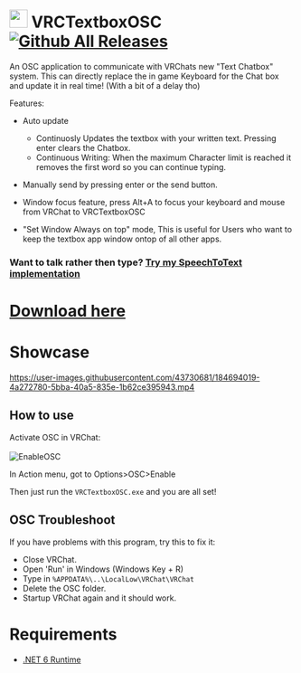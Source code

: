 # <img src="https://user-images.githubusercontent.com/40323669/192174553-d4d38974-3da4-4b9b-b459-042e27a9c25b.png" width="32" height="32"> VRCTextboxOSC [![Github All Releases](https://img.shields.io/github/downloads/i5ucc/VRCTextboxOSC/total.svg)](https://github.com/I5UCC/VRCTextboxOSC/releases/latest)

An OSC application to communicate with VRChats new "Text Chatbox" system. 
This can directly replace the in game Keyboard for the Chat box and update it in real time! (With a bit of a delay tho) <br>

Features:
- Auto update 
  - Continuosly Updates the textbox with your written text. Pressing enter clears the Chatbox.
  - Continuous Writing: When the maximum Character limit is reached it removes the first word so you can continue typing.
- Manually send by pressing enter or the send button.

- Window focus feature, press Alt+A to focus your keyboard and mouse from VRChat to VRCTextboxOSC
- "Set Window Always on top" mode,
  This is useful for Users who want to keep the textbox app window ontop of all other apps.

### Want to talk rather then type? [Try my SpeechToText implementation](https://github.com/I5UCC/VRCTextboxSTT)

# [Download here](https://github.com/I5UCC/VRCTextboxOSC/releases/download/v0.1.3/VRCTextboxOSCv0.1.3.zip)

# Showcase

https://user-images.githubusercontent.com/43730681/184694019-4a272780-5bba-40a5-835e-1b62ce395943.mp4

## How to use

Activate OSC in VRChat: <br/><br/>
![EnableOSC](https://user-images.githubusercontent.com/43730681/172059335-db3fd6f9-86ae-4f6a-9542-2a74f47ff826.gif)

In Action menu, got to Options>OSC>Enable <br/>

Then just run the ```VRCTextboxOSC.exe``` and you are all set! <br/>

## OSC Troubleshoot

If you have problems with this program, try this to fix it:
- Close VRChat.
- Open 'Run' in Windows (Windows Key + R)
- Type in `%APPDATA%\..\LocalLow\VRChat\VRChat`
- Delete the OSC folder.
- Startup VRChat again and it should work.

# Requirements

- [.NET 6 Runtime](https://dotnet.microsoft.com/en-us/download/dotnet/6.0/runtime)

